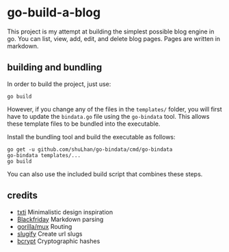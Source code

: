 
# go-build-a-blog

This project is my attempt at building the simplest possible blog engine in go.  You can list, view, add, edit, and delete blog pages.  Pages are written in markdown.

## building and bundling

In order to build the project, just use:
```
go build
```

However, if you change any of the files in the `templates/` folder, you will first have to update the `bindata.go` file using the `go-bindata` tool.  This allows these template files to be bundled into the executable.

Install the bundling tool and build the executable as follows:
```
go get -u github.com/shuLhan/go-bindata/cmd/go-bindata
go-bindata templates/...
go build
```

You can also use the included build script that combines these steps.

## credits

- [txti](http://txti.es/) Minimalistic design inspiration
- [Blackfriday](https://github.com/russross/blackfriday) Markdown parsing
- [gorilla/mux](https://github.com/gorilla/mux) Routing
- [slugify](https://github.com/avelino/slugify) Create url slugs
- [bcrypt](https://godoc.org/golang.org/x/crypto/bcrypt) Cryptographic hashes
